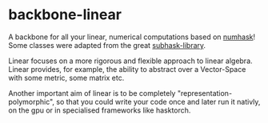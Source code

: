 # backbone-linear
A backbone for all your linear, numerical computations based on [numhask](https://github.com/tonyday567/numhask)! Some classes were adapted from the great [subhask-library](https://github.com/mikeizbicki/subhask).

Linear focuses on a more rigorous and flexible approach to linear algebra. Linear provides, for example, the ability to abstract over a Vector-Space with some metric, some matrix etc.

Another important aim of linear is to be completely "representation-polymorphic", so that you could write your code once and later run it nativly, on the gpu or in specialised frameworks like hasktorch.
